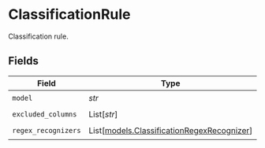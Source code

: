 # ClassificationRule

Classification rule.


## Fields

| Field                                                                                    | Type                                                                                     | Required                                                                                 | Description                                                                              |
| ---------------------------------------------------------------------------------------- | ---------------------------------------------------------------------------------------- | ---------------------------------------------------------------------------------------- | ---------------------------------------------------------------------------------------- |
| `model`                                                                                  | *str*                                                                                    | :heavy_check_mark:                                                                       | N/A                                                                                      |
| `excluded_columns`                                                                       | List[*str*]                                                                              | :heavy_check_mark:                                                                       | N/A                                                                                      |
| `regex_recognizers`                                                                      | List[[models.ClassificationRegexRecognizer](../models/classificationregexrecognizer.md)] | :heavy_check_mark:                                                                       | N/A                                                                                      |